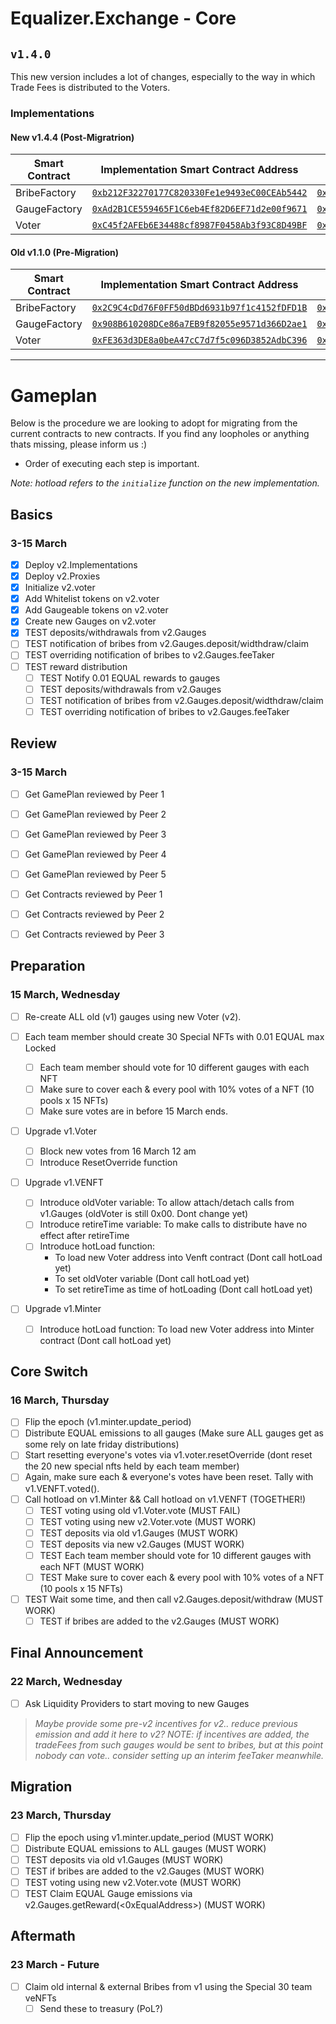 # Equalizer.Exchange - Core

## `v1.4.0`
This new version includes a lot of changes, especially to the way in which Trade Fees is distributed to the Voters.

### Implementations

#### New v1.4.4 (Post-Migratrion)

| Smart Contract	| Implementation Smart Contract Address																						|	Proxy Smart Contract Address																							|	Old (v1.1) Implementaion Smart Contract Address
|	----			|	----																													|	----																													|	----
| BribeFactory		| [`0xb212F32270177C820330Fe1e9493eC00CEAb5442`](https://ftmscan.com/address/0xb212F32270177C820330Fe1e9493eC00CEAb5442)	|	[`0xA040fE50589D4BCC1946EFBb250a037eC4116698`](https://ftmscan.com/address/0xA040fE50589D4BCC1946EFBb250a037eC4116698)	|	[`0x8868ae6de5e723e6840cdc21370e415bf5123684`](https://ftmscan.com/address/0x8868ae6de5e723e6840cdc21370e415bf5123684#code)
| GaugeFactory		| [`0xAd2B1CE559465F1C6eb4Ef82D6EF71d2e00f9671`](https://ftmscan.com/address/0xAd2B1CE559465F1C6eb4Ef82D6EF71d2e00f9671)	|	[`0x8B23d9bb8862d7a30AE798f440046FF710E9dF4C`](https://ftmscan.com/address/0x8B23d9bb8862d7a30AE798f440046FF710E9dF4C)	|	[`0xec42750285e41848c00bf745894e8bc233a264c6`](https://ftmscan.com/address/0xec42750285e41848c00bf745894e8bc233a264c6#code)
| Voter				| [`0xC45f2AFEb6E34488cf8987F0458Ab3f93C8D49BF`](https://ftmscan.com/address/0xC45f2AFEb6E34488cf8987F0458Ab3f93C8D49BF)	|	[`0xa9A3E305955BC462768483249e785C5e5A0d6A6a`](https://ftmscan.com/address/0xa9A3E305955BC462768483249e785C5e5A0d6A6a)	|	[`0x40271d884450c404d6323d0c41c9bc5fbf394a0c`](https://ftmscan.com/address/0x40271d884450c404d6323d0c41c9bc5fbf394a0c#code)

#### Old v1.1.0 (Pre-Migration)

| Smart Contract	| Implementation Smart Contract Address																						|	Proxy Smart Contract Address																							|	Old (v1.1) Implementaion Smart Contract Address
|	----			|	----																													|	----																													|	----
| BribeFactory		| [`0x2C9C4cDd76F0FF50dBDd6931b97f1c4152fDFD1B`](https://ftmscan.com/address/0x2C9C4cDd76F0FF50dBDd6931b97f1c4152fDFD1B)	|	[`0x616174415fD648796c3428c4d55a5Fc66b79e4A3`](https://ftmscan.com/address/0x616174415fD648796c3428c4d55a5Fc66b79e4A3)	|	[`0x8868ae6de5e723e6840cdc21370e415bf5123684`](https://ftmscan.com/address/0x8868ae6de5e723e6840cdc21370e415bf5123684#code)
| GaugeFactory		| [`0x908B610208DCe86a7EB9f82055e9571d366D2ae1`](https://ftmscan.com/address/0x908B610208DCe86a7EB9f82055e9571d366D2ae1)	|	[`0x2E18C05446A55ab5856D211387f2E55ecDDD302b`](https://ftmscan.com/address/0x2E18C05446A55ab5856D211387f2E55ecDDD302b)	|	[`0xec42750285e41848c00bf745894e8bc233a264c6`](https://ftmscan.com/address/0xec42750285e41848c00bf745894e8bc233a264c6#code)
| Voter				| [`0xFE363d3DE8a0beA47cC7d7f5c096D3852AdbC396`](https://ftmscan.com/address/0xFE363d3DE8a0beA47cC7d7f5c096D3852AdbC396)	|	[`0xC1c7B3d94C8F0F6eC4c8F8D9bFc412f6BD110473`](https://ftmscan.com/address/0xC1c7B3d94C8F0F6eC4c8F8D9bFc412f6BD110473)	|	[`0x40271d884450c404d6323d0c41c9bc5fbf394a0c`](https://ftmscan.com/address/0x40271d884450c404d6323d0c41c9bc5fbf394a0c#code)


----


# Gameplan
Below is the procedure we are looking to adopt for migrating from the current contracts to new contracts. If you find any loopholes or anything thats missing, please inform us :)
- Order of executing each step is important.

*Note: hotload refers to the `initialize` function on the new implementation.*

## Basics
### 3-15 March

- [x] Deploy v2.Implementations
- [x] Deploy v2.Proxies
- [x] Initialize v2.voter
- [x] Add Whitelist tokens on v2.voter
- [x] Add Gaugeable tokens on v2.voter
- [x] Create new Gauges on v2.voter
- [x] TEST deposits/withdrawals from v2.Gauges
- [ ] TEST notification of bribes from v2.Gauges.deposit/widthdraw/claim
- [ ] TEST overriding notification of bribes to v2.Gauges.feeTaker
- [ ] TEST reward distribution
	- [ ] TEST Notify 0.01 EQUAL rewards to gauges
	- [ ] TEST deposits/withdrawals from v2.Gauges
	- [ ] TEST notification of bribes from v2.Gauges.deposit/widthdraw/claim
	- [ ] TEST overriding notification of bribes to v2.Gauges.feeTaker

## Review
### 3-15 March

- [ ] Get GamePlan reviewed by Peer 1
- [ ] Get GamePlan reviewed by Peer 2
- [ ] Get GamePlan reviewed by Peer 3
- [ ] Get GamePlan reviewed by Peer 4
- [ ] Get GamePlan reviewed by Peer 5
- [ ] Get Contracts reviewed by Peer 1
- [ ] Get Contracts reviewed by Peer 2
- [ ] Get Contracts reviewed by Peer 3


## Preparation
### 15 March, Wednesday

- [ ] Re-create ALL old (v1) gauges using new Voter (v2).

- [ ] Each team member should create 30 Special NFTs with 0.01 EQUAL max Locked
	- [ ] Each team member should vote for 10 different gauges with each NFT
	- [ ] Make sure to cover each & every pool with 10% votes of a NFT (10 pools x 15 NFTs)
	- [ ] Make sure votes are in before 15 March ends.
- [ ] Upgrade v1.Voter
	- [ ] Block new votes from 16 March 12 am
	- [ ] Introduce ResetOverride function
- [ ] Upgrade v1.VENFT
	- [ ] Introduce oldVoter variable: To allow attach/detach calls from v1.Gauges (oldVoter is still 0x00. Dont change yet)
	- [ ] Introduce retireTime variable: To make calls to distribute have no effect after retireTime
	- [ ] Introduce hotLoad function:
		- To load new Voter address into Venft contract (Dont call hotLoad yet)
		- To set oldVoter variable (Dont call hotLoad yet)
		- To set retireTime as time of hotLoading (Dont call hotLoad yet)
- [ ] Upgrade v1.Minter
	- [ ] Introduce hotLoad function: To load new Voter address into Minter contract (Dont call hotLoad yet)


## Core Switch
### 16 March, Thursday

- [ ] Flip the epoch (v1.minter.update_period)
- [ ] Distribute EQUAL emissions to all gauges (Make sure ALL gauges get as some rely on late friday distributions)
- [ ] Start resetting everyone's votes via v1.voter.resetOverride (dont reset the 20 new special nfts held by each team member)
- [ ] Again, make sure each & everyone's votes have been reset. Tally with v1.VENFT.voted(<id>).
- [ ] Call hotload on v1.Minter && Call hotload on v1.VENFT (TOGETHER!)
	- [ ] TEST voting using old v1.Voter.vote (MUST FAIL)
	- [ ] TEST voting using new v2.Voter.vote (MUST WORK)
	- [ ] TEST deposits via old v1.Gauges (MUST WORK)
	- [ ] TEST deposits via new v2.Gauges (MUST WORK)
	- [ ] TEST Each team member should vote for 10 different gauges with each NFT (MUST WORK)
	- [ ] TEST Make sure to cover each & every pool with 10% votes of a NFT (10 pools x 15 NFTs)
- [ ] TEST Wait some time, and then call v2.Gauges.deposit/withdraw (MUST WORK)
	- [ ] TEST if bribes are added to the v2.Gauges (MUST WORK)

## Final Announcement
### 22 March, Wednesday

- [ ] Ask Liquidity Providers to start moving to new Gauges
> *Maybe provide some pre-v2 incentives for v2.. reduce previous emission and add it here to v2? NOTE: if incentives are added, the tradeFees from such gauges would be sent to bribes, but at this point nobody can vote.. consider setting up an interim feeTaker meanwhile.*

## Migration
### 23 March, Thursday

- [ ] Flip the epoch using v1.minter.update_period (MUST WORK)
- [ ] Distribute EQUAL emissions to ALL gauges (MUST WORK)
- [ ] TEST deposits via old v1.Gauges (MUST WORK)
- [ ] TEST if bribes are added to the v2.Gauges (MUST WORK)
- [ ] TEST voting using new v2.Voter.vote (MUST WORK)
- [ ] TEST Claim EQUAL Gauge emissions via v2.Gauges.getReward(<0xEqualAddress>) (MUST WORK)

## Aftermath
### 23 March - Future

- [ ] Claim old internal & external Bribes from v1 using the Special 30 team veNFTs
	- [ ] Send these to treasury (PoL?)